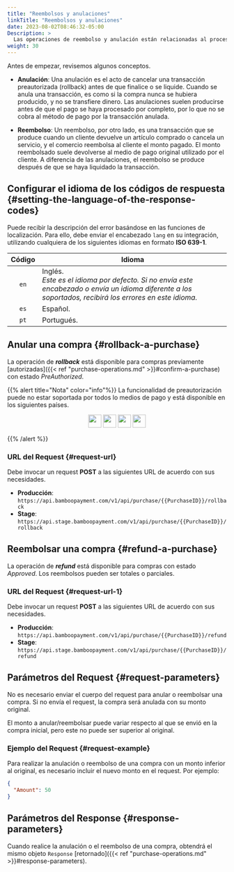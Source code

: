 ```yaml
---
title: "Reembolsos y anulaciones"
linkTitle: "Reembolsos y anulaciones"
date: 2023-08-02T08:46:32-05:00
Description: >
  Las operaciones de reembolso y anulación están relacionadas al proceso de reversar una compra ya confirmada o a cancelar una compra preautorizada.
weight: 30
---
```


Antes de empezar, revisemos algunos conceptos.

* **Anulación**: Una anulación es el acto de cancelar una transacción preautorizada (rollback) antes de que finalice o se liquide. Cuando se anula una transacción, es como si la compra nunca se hubiera producido, y no se transfiere dinero. Las anulaciones suelen producirse antes de que el pago se haya procesado por completo, por lo que no se cobra al método de pago por la transacción anulada.

* **Reembolso**: Un reembolso, por otro lado, es una transacción que se produce cuando un cliente devuelve un artículo comprado o cancela un servicio, y el comercio reembolsa al cliente el monto pagado. El monto reembolsado suele devolverse al medio de pago original utilizado por el cliente. A diferencia de las anulaciones, el reembolso se produce después de que se haya liquidado la transacción.

## Configurar el idioma de los códigos de respuesta {#setting-the-language-of-the-response-codes}
Puede recibir la descripción del error basándose en las funciones de localización. Para ello, debe enviar el encabezado `lang` en su integración, utilizando cualquiera de los siguientes idiomas en formato **ISO 639-1**.

<div id="shortTable"></div>

| Código | Idioma |
|:-:|---|
| `en` | Inglés.<br>_Este es el idioma por defecto. Si no envía este encabezado o envía un idioma diferente a los soportados, recibirá los errores en este idioma._ |
| `es` | Español. |
| `pt` | Portugués. |

## Anular una compra {#rollback-a-purchase}
La operación de _**rollback**_ está disponible para compras previamente [autorizadas]({{< ref "purchase-operations.md" >}}#confirm-a-purchase) con estado _PreAuthorized_.

{{% alert title="Nota" color="info"%}}
La funcionalidad de preautorización puede no estar soportada por todos lo medios de pago y está disponible en los siguientes países.

<div style="text-align: center;">

<a href="/es/docs/payment-methods/brazil.html"><img src="/assets/Flags/FlagBR.png" width="30" /></a>
<a href="/es/docs/payment-methods/chile.html"><img src="/assets/Flags/FlagCL.png" width="30" /></a>
<a href="/es/docs/payment-methods/colombia.html"><img src="/assets/Flags/FlagCO.png" width="30" /></a>
<a href="/es/docs/payment-methods/uruguay.html"><img src="/assets/Flags/FlagUY.png" width="30" /></a>

</div>

{{% /alert %}}

<!--
### Considerations {#considerations}
_To be defined_
-->

### URL del Request {#request-url}
Debe invocar un request **POST** a las siguientes URL de acuerdo con sus necesidades.

* **Producción**: `https://api.bamboopayment.com/v1/api/purchase/{{PurchaseID}}/rollback`
* **Stage**: `https://api.stage.bamboopayment.com/v1/api/purchase/{{PurchaseID}}/rollback`


## Reembolsar una compra {#refund-a-purchase}
La operación de _**refund**_ está disponible para compras con estado _Approved_. Los reembolsos pueden ser totales o parciales.

### URL del Request {#request-url-1}
Debe invocar un request **POST** a las siguientes URL de acuerdo con sus necesidades.

* **Producción**: `https://api.bamboopayment.com/v1/api/purchase/{{PurchaseID}}/refund`
* **Stage**: `https://api.stage.bamboopayment.com/v1/api/purchase/{{PurchaseID}}/refund`


## Parámetros del Request {#request-parameters}
No es necesario enviar el cuerpo del request para anular o reembolsar una compra. Si no envía el request, la compra será anulada con su monto original. 

El monto a anular/reembolsar puede variar respecto al que se envió en la compra inicial, pero este no puede ser superior al original.

### Ejemplo del Request {#request-example}
Para realizar la anulación o reembolso de una compra con un monto inferior al original, es necesario incluir el nuevo monto en el request. Por ejemplo:

```json
{
  "Amount": 50
}
```

## Parámetros del Response {#response-parameters}
Cuando realice la anulación o el reembolso de una compra, obtendrá el mismo objeto `Response` [retornado]({{< ref "purchase-operations.md" >}}#response-parameters).
<!--
## Reembolsar una compra {#refund-a-purchase}
La operación de _**reembolso**_ está disponible únicamente para compras con estado _Aprobado_. Los reembolsos pueden ser totales o parciales.


### Consideraciones  {#considerations-1}
_To be defined_


### URL del Request {#request-url-1}
Debe invocar un request **POST** a las siguientes URL de acuerdo con sus necesidades.

* **Production**: `https://api.bamboopayment.com/v2/api/purchase/{{PurchaseId}}/refund`
* **Stage**: `https://api.stage.bamboopayment.com/v2/api/purchase/{{PurchaseId}}/refund`

### Parámetros del Request {#request-parameters}
Considere los siguientes parámetros cuando invoque un request de reembolso.

| Parámetro | Tipo | ¿Obligatorio? | Descripción |
|---|---|---|---|---|
| `Amount` | `number` | No | Monto a se reembolsado (reembolso parcial). Si no envía este parámetro el reembolso se hará por el monto de la compra (reembolso total).<br>Si requiere incluir decimales en el monto, concatene los dígitos decimales sin el punto decimal. Ejemplo: `12,25` > `1225`.<br>Este valor **no puede** ser mayor que el valor original del monto de la compra. |
| `MetadataIn`  → `Description` | `string` | No | Descripción opcional del reembolso. |

#### Ejemplo del Request {#request-example-1}

```json
{
  "Amount":"2500",
  "MetadataIn": {
    "Description": "Refund description"
  }
}
```

### Parámetros del Response {#response-parameters-1}

| Parámetro | Tipo | Descripción |
|---|---|---|
| `Response` → `PurchaseRefundId` | `number` | Identificador interno del reembolso. |
| `Response` → `Created` | `date` | Fecha y hora de la creación del reembolso.<br>Formato de fecha: _**ISO-8601**_. |
| `Response` → `Amount` | `number` | Monto del reembolso tal como se envió en el request. |
| `Response` → `Currency` | `string` | Moneda del reembolso de acuerdo al formato ISO-4217 (códigos alfanuméricos). |
| `Response` → `StatusId` | `number` | Identificador del estado del reembolso. |
| `Response` → `Status` | `string` | Descripción del estado del reembolso. |
| `Response` → `AuthorizationCode` | `string` | Código de reembolso retornado por el adquirente de la transacción. |
| `Response` → `Code` | `string` | Código de error retornado por el adquirente de la transacción. |
| `Response` → `Description` | `string` | Descripción retornada por el adquirente de la transacción. |
| `Response` → `MetadataOut` | `object` | Información adicional retornada por el adquirente de la transacción. |
| `Errors` → `ErrorCode` | `string` | Código de error retornado por Bamboo. |
| `Errors` → `Created` | `string` | Fecha y hora de la generación del error. |
| `Errors` → `Message` | `string` | Texto descriptivo del error. |
| `Errors` → `Detail` | `string` | Detalle del error. |

#### Ejemplo del Response {#response-example}

```json
{
    "Response": {
        "PurchaseRefundId": 1246459,
        "Created": "2023-09-22T13:46:47.089",
        "Amount": 100.00,
        "Currency": "CLP",
        "StatusId": 10,
        "Status": "Refund_OK",
        "AuthorizationCode": null,
        "Code": "0",
        "Description": "REVERSED",
        "MetadataOut": null
    },
    "Errors": []
}
```
-->